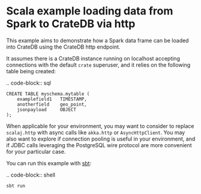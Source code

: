 # Scala example loading data from Spark to CrateDB via http

This example aims to demonstrate how a Spark data frame can be loaded into CrateDB using the CrateDB http endpoint.

It assumes there is a CrateDB instance running on localhost accepting connections with the default `crate` superuser, and it relies on the following table being created:

.. code-block:: sql

    CREATE TABLE myschema.mytable (
        examplefield1   TIMESTAMP,
        anotherfield    geo_point,
        jsonpayload     OBJECT
    );

When applicable for your environment, you may want to consider to replace `scalaj.http` with async calls like `akka.http` or `AsyncHttpClient`.
You may also want to explore if connection pooling is useful in your environment, and if JDBC calls leveraging the PostgreSQL wire protocol are more convenient for your particular case.

You can run this example with [sbt]:

.. code-block:: shell

    sbt run

[sbt]: https://www.scala-sbt.org/download/
